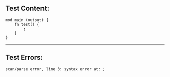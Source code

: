 
Test Content: 
-------------------------
```
mod main (output) {
    fn test() {
        ;
    }
}
```
------------------------

Test Errors:
-------------------------
```
scan/parse error, line 3: syntax error at: ;
```
